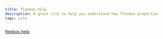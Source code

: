 ```yaml
---
title: flexbox.help
description: A great site to help you understand how flexbox properties work.
tags: site
---
```

<a href="https://flexbox.help" target="blank">flexbox.help</a>
